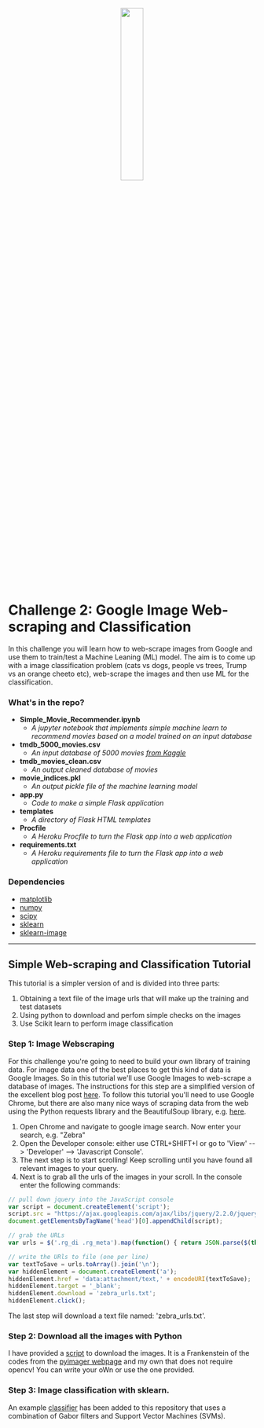 <p align="center"><img width=30% src="https://github.com/darabigdata/IDWBotswana/blob/master/media/00000022.jpg"></p>


# Challenge 2: Google Image Web-scraping and Classification

In this challenge you will learn how to web-scrape images from Google and use them to train/test a Machine Leaning (ML) model. The aim is to come up with a image classification problem (cats vs dogs, people vs trees, Trump vs an orange cheeto etc), web-scrape the images and then use ML for the classification.

### What's in the repo?

* **Simple_Movie_Recommender.ipynb**
    * *A jupyter notebook that implements simple machine learn to recommend movies based on a model trained on an input database*
* **tmdb_5000_movies.csv**
    * *An input database of 5000 movies [from Kaggle](https://www.kaggle.com/tmdb/tmdb-movie-metadata)*
* **tmdb_movies_clean.csv**
    * *An output cleaned database of movies*
* **movie_indices.pkl**
    * *An output pickle file of the machine learning model*
* **app.py**
    * *Code to make a simple Flask application*
* **templates**
    * *A directory of Flask HTML templates*
* **Procfile**
    * *A Heroku Procfile to turn the Flask app into a web application*
* **requirements.txt**
    * *A Heroku requirements file to turn the Flask app into a web application*

### Dependencies

* [matplotlib](https://matplotlib.org/)
* [numpy](www.numpy.org/)
* [scipy](https://www.scipy.org/)
* [sklearn](scikit-learn.org/)
* [sklearn-image](https://scikit-image.org/)

------

## Simple Web-scraping and Classification Tutorial

This tutorial is a simpler version of  and is divided into three parts:

1. Obtaining a text file of the image urls that will make up the training and test datasets
2. Using python to download and perfom simple checks on the images
3. Use Scikit learn to perform image classification

### Step 1: Image Webscraping

For this challenge you're going to need to build your own library of training data. For image data one of the best places to get this kind of data is Google Images. So in this tutorial we'll use Google Images to web-scrape a database of images. The instructions for this step are a simplified version of the excellent blog post [here](https://www.pyimagesearch.com/2017/12/04/how-to-create-a-deep-learning-dataset-using-google-images/). To follow this tutorial you'll need to use Google Chrome, but there are also many nice ways of scraping data from the web using the Python requests library and the BeautifulSoup library, e.g. [here](https://allofyourbases.com/2017/10/08/web-scraping-youtube-in-python/).

1. Open Chrome and navigate to google image search. Now enter your search, e.g. "Zebra"
2. Open the Developer console: either use CTRL+SHIFT+I or go to 'View' --> 'Developer' --> 'Javascript Console'. 
3. The next step is to start scrolling! Keep scrolling until you have found all relevant images to your query.
4. Next is to grab all the urls of the images in your scroll. In the console enter the following commands:

```javascript
// pull down jquery into the JavaScript console
var script = document.createElement('script');
script.src = "https://ajax.googleapis.com/ajax/libs/jquery/2.2.0/jquery.min.js";
document.getElementsByTagName('head')[0].appendChild(script);
```
```javascript
// grab the URLs
var urls = $('.rg_di .rg_meta').map(function() { return JSON.parse($(this).text()).ou; });
```

```javascript
// write the URls to file (one per line)
var textToSave = urls.toArray().join('\n');
var hiddenElement = document.createElement('a');
hiddenElement.href = 'data:attachment/text,' + encodeURI(textToSave);
hiddenElement.target = '_blank';
hiddenElement.download = 'zebra_urls.txt';
hiddenElement.click();
```
The last step will download a text file named: 'zebra_urls.txt'.

### Step 2: Download all the images with Python

I have provided a [script](https://github.com/darabigdata/IDWBotswana/blob/master/CHALLENGE-2/download_images.py) to download the images. It is a Frankenstein of the codes from the [pyimager webpage](https://www.pyimagesearch.com/2017/12/04/how-to-create-a-deep-learning-dataset-using-google-images/) and my own that does not require opencv! You can write your oWn or use the one provided.


### Step 3: Image classification with sklearn.

An example [classifier](https://github.com/darabigdata/IDWBotswana/blob/master/CHALLENGE-2/Classifying_Zebra_Images.ipynb) has been added to this repository that uses a combination of Gabor filters and Support Vector Machines (SVMs). 
